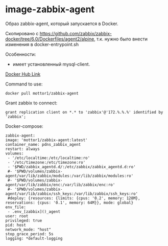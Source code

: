 # image-zabbix-agent

Образ zabbix-agent, который запускается в Docker.

Скопировано с https://github.com/zabbix/zabbix-docker/tree/6.0/Dockerfiles/agent2/alpine, т.к.
нужно было внести изменения в docker-entrypoint.sh

Особенности: 
- имеет установленный mysql-client.

[Docker Hub Link](https://hub.docker.com/r/mottor1/zabbix-agent)

Command to use:

    docker pull mottor1/zabbix-agent

Grant zabbix to connect:

    grant replication client on *.* to 'zabbix'@'172.%.%.%' identified by 'zabbix';

Docker-compose:

    zabbix-agent:
    image: 'mottor1/zabbix-agent:latest'
    container_name: pdns_zabbix_agent
    restart: always
    volumes:
     - '/etc/localtime:/etc/localtime:ro'
     - '/etc/timezone:/etc/timezone:ro'
     - '$PWD/zabbix_agentd.d/:/etc/zabbix/zabbix_agentd.d:ro'
     #- '$PWD/volumes/zabbix-agent/var/lib/zabbix/modules:/var/lib/zabbix/modules:ro'
     #- '$PWD/volumes/zabbix-agent/var/lib/zabbix/enc:/var/lib/zabbix/enc:ro'
     #- '$PWD/volumes/zabbix-agent/var/lib/zabbix/ssh_keys:/var/lib/zabbix/ssh_keys:ro'
     #deploy: {resources: {limits: {cpus: '0.2', memory: 128M}, reservations: {cpus: '0.1', memory: 64M}}, mode: global}
    env_file:
     - .env_[zabbix]()_agent
    user: root
    privileged: true
    pid: host
    network_mode: "host"
    stop_grace_period: 5s
    logging: *default-logging